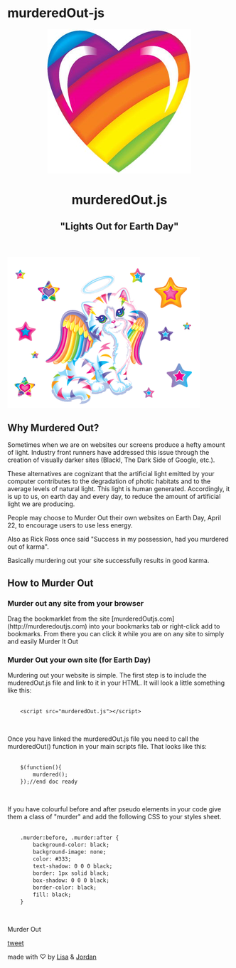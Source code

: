 # murderedOut-js

<header>
			<img src="assets/imgs/heart.png" class="heart" alt="A beautiful rainbow heart">
			<h1>murderedOut.js</h1>
			<h2>"Lights Out for Earth Day"</h2>
		</header>
		<section class="docs">
			<img class="kat" src="assets/imgs/smileKat.gif" alt="">
			<h2>Why Murdered Out?</h2>
			<p>Sometimes when we are on websites our screens produce a hefty amount of light. Industry front runners have addressed this issue through the creation of visually darker sites (Blackl, The Dark Side of Google, etc.).
			<p>These alternatives are cognizant that the artificial light emitted by your computer contributes to the degradation of photic habitats and to the average levels of natural light. This light is human generated. Accordingly, it is up to us, on earth day and every day, to reduce the amount of artificial light we are producing. </p>
			<p>People may choose to Murder Out their own websites on Earth Day, April 22, to encourage users to use less energy.</p>
			<p>Also as Rick Ross once said "Success in my possession, had you murdered out of karma".</p>
			<p> Basically murdering out your site successfully results in good karma.</p>
		</section>
		<section>	
			<h2>How to Murder Out</h2>
			<h3>Murder out any site from your browser</h3>
			<p>Drag the bookmarklet from the site [murderedOutjs.com](http://murderedoutjs.com) into your bookmarks tab or right-click add to bookmarks. From there you can click it while you are on any site to simply and easily Murder It Out</p>
		</section>
		<section>	
			<h3>Murder Out your own site (for Earth Day)</h3>
			<p>Murdering out your website is simple. The first step is to include the muderedOut.js file and link to it in your HTML. It will look a little something like this:</p>
			<pre>
<code class="code">
	&lt;script src="murderedOut.js"&gt;&lt;/script&gt;
</code>
			</pre>
			<p>Once you have linked the murderedOut.js file you need to call the murderedOut() function in your main scripts file. That looks like this:</p>
			<pre>
<code class="code">
	$(function(){
		murdered();	
	});//end doc ready
</code>
			</pre>
		<p>If you have colourful before and after pseudo elements in your code give them a class of "murder" and add the following CSS to your styles sheet.</p>
		<pre>
<code class="code">
	.murder:before, .murder:after {
		background-color: black;
		background-image: none;
		color: #333;
		text-shadow: 0 0 0 black;
		border: 1px solid black;
		box-shadow: 0 0 0 black;
		border-color: black;
		fill: black;
	}
</code>		
		</pre>	
		<!-- <div> -->
			<div class="button on"><p>Murder Out</p></div>
		</div><!--end moneyShot-->	
		</section><!--end .docs-->	
		<footer>
		<div class="tweet">
				<a href="https://twitter.com/intent/tweet?text=I%20murdered%20out%20my%20site%20for%20earth%20day%20with%20&url=http%3A%2F%2Fmurderedoutjs.com" target="_">
					<i class="fa fa-twitter" class= "twitterLogo"></i>
					<p>tweet</p>
				</a>
			</div>	
					<p class="credits">made with &#9825; by <a href="http://lisafolkerson.com/" target="_">Lisa</a>  &#38; <a href="http://jordandeutsch.com/" target="_">Jordan</a></p>